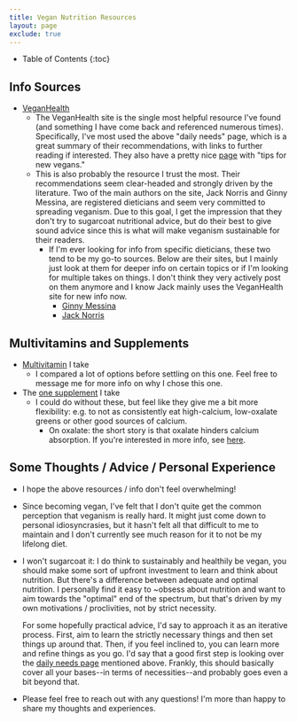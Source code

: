 ```yaml
---
title: Vegan Nutrition Resources
layout: page
exclude: true
---
```

- Table of Contents
{:toc}

## Info Sources
- [VeganHealth](https://veganhealth.org/daily-needs/)
  - The VeganHealth site is the single most helpful resource I've found (and something I
    have come back and referenced numerous times). Specifically, I've most used the above
    "daily needs" page, which is a great summary of their recommendations, with links to
    further reading if interested. They also have a pretty nice
    [page](https://veganhealth.org/tips-for-new-vegans/) with "tips for new vegans."
  - This is also probably the resource I trust the most. Their recommendations seem
    clear-headed and strongly driven by the literature. Two of the main authors on the
    site, Jack Norris and Ginny Messina, are registered dieticians and seem very committed
    to spreading veganism. Due to this goal, I get the impression that they don't try to
    sugarcoat nutritional advice, but do their best to give sound advice since this is
    what will make veganism sustainable for their readers.
    - If I'm ever looking for info from specific dieticians, these two tend to be my go-to
      sources. Below are their sites, but I mainly just look at them for deeper info on
      certain topics or if I'm looking for multiple takes on things. I don't think they
      very actively post on them anymore and I know Jack mainly uses the VeganHealth site
      for new info now.
      - [Ginny Messina](https://www.theveganrd.com/)
      - [Jack Norris](http://jacknorrisrd.com/)
      
## Multivitamins and Supplements
- [Multivitamin](https://www.vegansociety.com/shop/veg-1-supplements?fbclid=IwAR1JxKVfcRZU0odM4IB_hWoxpRx_iv3qT1NZQckJMF5DTppK_A0QsXzV_G0) I take 
  - I compared a lot of options before settling on this one. Feel free to message me for
    more info on why I chose this one.
- The [one supplement](https://www.vitacost.com/pure-encapsulations-calcium-citrate) I take
  - I could do without these, but feel like they give me a bit more flexibility: e.g. to
    not as consistently eat high-calcium, low-oxalate greens or other good sources of
    calcium.
    - On oxalate: the short story is that oxalate hinders calcium absorption. If you're
      interested in more info, see [here](https://veganhealth.org/calcium-part-2/#caabsor).

## Some Thoughts / Advice / Personal Experience
- I hope the above resources / info don't feel overwhelming! 
- Since becoming vegan, I've felt that I don't quite get the common perception that
  veganism is really hard. It might just come down to personal idiosyncrasies, but it
  hasn't felt all that difficult to me to maintain and I don't currently see much reason
  for it to not be my lifelong diet. 
- I won't sugarcoat it: I do think to sustainably and healthily be vegan, you should make
  some sort of upfront investment to learn and think about nutrition. But there's a
  difference between adequate and optimal nutrition. I personally find it easy to ~obsess
  about nutrition and want to aim towards the "optimal" end of the spectrum, but that's
  driven by my own motivations / proclivities, not by strict necessity.

  For some hopefully practical advice, I'd say to approach it as an iterative process.
  First, aim to learn the strictly necessary things and then set things up around that.
  Then, if you feel inclined to, you can learn more and refine things as you go. I'd say
  that a good first step is looking over the [daily needs
  page](https://veganhealth.org/daily-needs/) mentioned above. Frankly, this should
  basically cover all your bases--in terms of necessities--and probably goes even a bit
  beyond that.
- Please feel free to reach out with any questions! I'm more than happy to share my
  thoughts and experiences.
